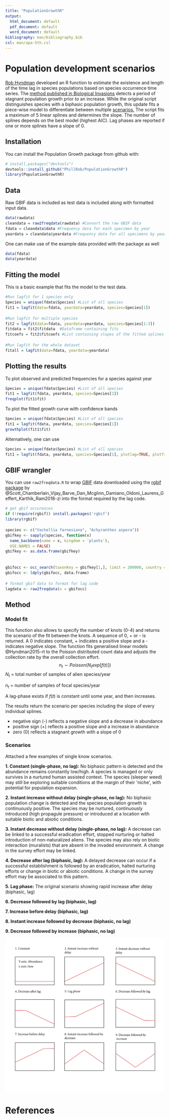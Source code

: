 ```yaml
---
title: "PopulationGrowthR"
output:
  html_document: default
  pdf_document: default
  word_document: default
bibliography: man/bibliography.bib
csl: man/apa-5th.csl
---
```


# Population development scenarios

[Rob Hyndman](https://robjhyndman.com/) developed an R function to estimate the existence and length of the time lag in species populations based on species occurrence time series. The [method published in Biological Invasions](https://link.springer.com/article/10.1007/s10530-015-0962-8) detects a period of stagnant population growth prior to an increase. While the original script distinguishes species with a biphasic population growth, this update fits a piece-wise model to differentiate between multiple [scenarios.](https://github.com/PhillRob/lag-scenarios/blob/master/lag-scenarios.pdf) The script fits a maximum of 5 linear splines and determines the slope. The number of splines depends on the best model (highest AIC). Lag phases are reported if one or more splines have a slope of 0.

## Installation

You can install the Population Growth package from github with:

``` r
# install.packages("devtools")
devtools::install_github("PhillRob/PopulationGrowthR")
library(PopulationGrowthR)
```

## Data

Raw GBIF data is included as test data is included along with formatted input data.

``` r
data(rawdata)
cleandata = raw2freqdata(rawdata) #Convert the raw GBIF data
fdata = cleandata$data #Frequency data for each specimen by year
yeardata = cleandata$yeardata #Frequency data for all specimens by year
```
One can make use of the example data provided with the package as well
```r
data(fdata)
data(yeardata)
```

## Fitting the model

This is a basic example that fits the model to the test data.

``` r
#Run lagfit for 1 species only
Species = unique(fdata$Species) #List of all species
fit1 = lagfit(data=fdata, yeardata=yeardata, species=Species[1])

#Run lagfit for multiple species
fit2 = lagfit(data=fdata, yeardata=yeardata, species=Species[1:3])
fitdata = fit2$fitdata  #Dataframe containing fits
fitcoefs = fit2$fitcoefs #List containing slopes of the fitted splines

#Run lagfit for the whole dataset
fitall = lagfit(data=fdata, yeardata=yeardata)

```

## Plotting the results

To plot  observed and predicted frequencies for a species against year
``` r
Species = unique(fdata$Species) #List of all species
fit1 = lagfit(fdata, yeardata, species=Species[1])
freqplot(fit1$fit)
```

To plot the fitted growth curve with confidence bands
```r
Species = unique(fdata$Species) #List of all species
fit1 = lagfit(fdata, yeardata, species=Species[1])
growthplot(fit1$fit)
```

Alternatively, one can use
```r
Species = unique(fdata$Species) #List of all species
fit1 = lagfit(fdata, yeardata, species=Species[1], plotlag=TRUE, plotfreq=TRUE)
```

## GBIF wrangler

You can use `raw2freqdata.R` to wrap [GBIF](https://www.gbif.org/) data downloaded using the [rgbif package](https://CRAN.R-project.org/package=rgbif) by @Scott_Chamberlain_Vijay_Barve_Dan_Mcglinn_Damiano_Oldoni_Laurens_Geffert_Karthik_Ram2018-zi into the format required by the lag code.

``` r
# get gbif occurences
if (!require(rgbif)) install.packages('rgbif')
library(rgbif)

species <- c("Vachellia farnesiana", "Achyranthes aspera"))
gbifkey <- sapply(species, function(x)
  name_backbone(name = x, kingdom = 'plants'),
  USE.NAMES = FALSE)
gbifkey <- as.data.frame(gbifkey)


gbifocc <- occ_search(taxonKey = gbifkey[1,], limit = 200000, country = "US",  return = "data")
gbifocc <- ldply(gbifocc, data.frame)

# format gbif data to format for lag code
lagdata <- raw2freqdata(x = gbifocc)
```

## Method

### Model fit

This function also allows to specify the number of knots (0-4) and returns the scenario of the fit between the knots. A sequence of 0, + or - is returned. A 0 indicates constant, + indicates a positive slope and a - indicates negative slope. The function fits generalised linear models @Hyndman2015-rt to the Poisson distributed count data and adjusts the collection rate by the overall collection effort. $$n_t \sim Poisson(N_t  exp[f(t)])$$ $N_t$ = total number of samples of alien species/year

$n_t$ = number of samples of focal species/year

A lag-phase exists if $f(t)$ is constant until some year, and then increases.

The results return the scenario per species including the slope of every individual splines.

-   negative sign (-) reflects a negative slope and a decrease in abundance
-   positive sign (+) reflects a positive slope and a increase in abundance
-   zero (0) reflects a stagnant growth with a slope of 0

### Scenarios

Attached a few examples of single know scenarios.

**1. Constant (single-phase, no lag):** No biphasic pattern is detected and the abundance remains constantly low/high. A species is managed or only survives in a nurtured human assisted context. The species (sleeper weed) may still be exploring suitable conditions at the margin of their 'niche', with potential for population expansion.

**2. Instant increase without delay (single-phase, no lag):** No biphasic population change is detected and the species population growth is continuously positive. The species may be nurtured, continuously introduced (high propagule pressure) or introduced at a location with suitable biotic and abiotic conditions.

**3. Instant decrease without delay (single-phase, no lag):** A decrease can be linked to a successful eradication effort, stopped nurturing or halted introduction of non-naturalized aliens. The species may also rely on biotic interaction (muralists) that are absent in the invaded environment. A change in the survey effort may be linked.

**4. Decrease after lag (biphasic, lag):** A delayed decrease can occur if a successful establishment is followed by an eradication, halted nurturing efforts or change in biotic or abiotic conditions. A change in the survey effort may be associated to this pattern.

**5. Lag phase:** The original scenario showing rapid increase after delay (biphasic, lag)

**6. Decrease followed by lag (biphasic, lag)**

**7. Increase before delay (biphasic, lag)**

**8. Instant increase followed by decrease (biphasic, no lag)**

**9. Decrease followed by increase (biphasic, no lag)**

![](lag-scenarios.png)

# References
